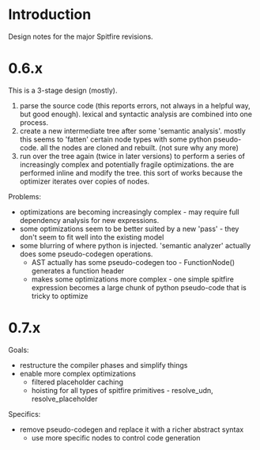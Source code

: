 # Introduction #

Design notes for the major Spitfire revisions.

# 0.6.x #

This is a 3-stage design (mostly).
  1. parse the source code (this reports errors, not always in a helpful way, but good enough). lexical and syntactic analysis are combined into one process.
  1. create a new intermediate tree after some 'semantic analysis'. mostly this seems to 'fatten' certain node types with some python pseudo-code. all the nodes are cloned and rebuilt. (not sure why any more)
  1. run over the tree again (twice in later versions) to perform a series of increasingly complex and potentially fragile optimizations. the are performed inline and modify the tree. this sort of works because the optimizer iterates over copies of nodes.

Problems:
  * optimizations are becoming increasingly complex - may require full dependency analysis for new expressions.
  * some optimizations seem to be better suited by a new 'pass' - they don't seem to fit well into the existing model
  * some blurring of where python is injected. 'semantic analyzer' actually does some pseudo-codegen operations.
    * AST actually has some pseudo-codegen too - FunctionNode() generates a function header
    * makes some optimizations more complex - one simple spitfire expression becomes a large chunk of python pseudo-code that is tricky to optimize

# 0.7.x #

Goals:
  * restructure the compiler phases and simplify things
  * enable more complex optimizations
    * filtered placeholder caching
    * hoisting for all types of spitfire primitives - resolve\_udn, resolve\_placeholder

Specifics:
  * remove pseudo-codegen and replace it with a richer abstract syntax
    * use more specific nodes to control code generation
